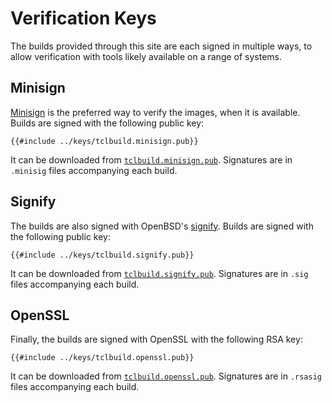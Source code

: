 # Verification Keys

The builds provided through this site are each signed in multiple ways, to allow
verification with tools likely available on a range of systems.

## Minisign

[Minisign](https://jedisct1.github.io/minisign/) is the preferred way to verify the
images, when it is available.  Builds are signed with the following public key:

```
{{#include ../keys/tclbuild.minisign.pub}}
```

It can be downloaded from [`tclbuild.minisign.pub`](dist/tclbuild.minisign.pub).
Signatures are in `.minisig` files accompanying each build.

## Signify

The builds are also signed with OpenBSD's
[signify](https://man.openbsd.org/signify). Builds are signed with the following
public key:

```
{{#include ../keys/tclbuild.signify.pub}}
```

It can be downloaded from [`tclbuild.signify.pub`](dist/tclbuild.signify.pub).
Signatures are in `.sig` files accompanying each build.


## OpenSSL

Finally, the builds are signed with OpenSSL with the following RSA key:

```
{{#include ../keys/tclbuild.openssl.pub}}
```

It can be downloaded from [`tclbuild.openssl.pub`](dist/tclbuild.openssl.pub).
Signatures are in `.rsasig` files accompanying each build.
